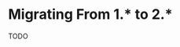 
[//]: # "This file is generated by [mdoc](https://scalameta.org/mdoc). Do not edit it directly as it will be overwritten. Instead edit corresponding file in docs folder."

# Migrating From 1.* to 2.*

TODO

